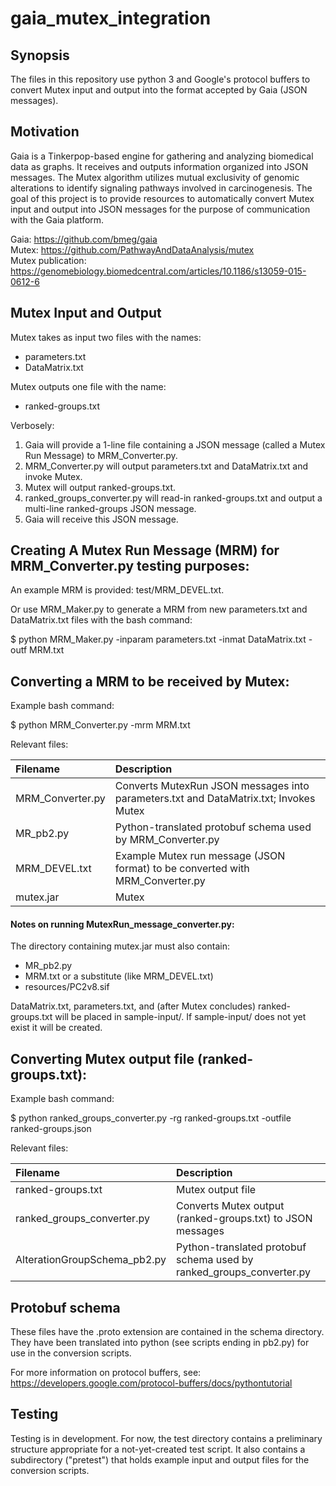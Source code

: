 # gaia_mutex_integration

## Synopsis
The files in this repository use python 3 and Google's protocol buffers to convert Mutex input and output into the format accepted by Gaia (JSON messages).

## Motivation
Gaia is a Tinkerpop-based engine for gathering and analyzing biomedical data as graphs. It receives and outputs information organized into JSON messages. The Mutex algorithm utilizes mutual exclusivity of genomic alterations to identify signaling pathways involved in carcinogenesis. The goal of this project is to provide resources to automatically convert Mutex input and output into JSON messages for the purpose of communication with the Gaia platform.

Gaia: https://github.com/bmeg/gaia  
Mutex: https://github.com/PathwayAndDataAnalysis/mutex  
Mutex publication: https://genomebiology.biomedcentral.com/articles/10.1186/s13059-015-0612-6

## Mutex Input and Output
Mutex takes as input two files with the names:
  - parameters.txt  
  - DataMatrix.txt  
  
Mutex outputs one file with the name:
  - ranked-groups.txt

Verbosely:  

1. Gaia will provide a 1-line file containing a JSON message (called a Mutex Run Message) to MRM_Converter.py.  
2. MRM_Converter.py will output parameters.txt and DataMatrix.txt and invoke Mutex.  
3. Mutex will output ranked-groups.txt.  
4. ranked_groups_converter.py will read-in ranked-groups.txt and output a multi-line ranked-groups JSON message.
5. Gaia will receive this JSON message.

## Creating A Mutex Run Message (MRM) for MRM_Converter.py testing purposes:
An example MRM is provided: test/MRM_DEVEL.txt.  
  
Or use MRM_Maker.py to generate a MRM from new parameters.txt and DataMatrix.txt files with the bash command:  
  
$ python MRM_Maker.py -inparam parameters.txt -inmat DataMatrix.txt -outf MRM.txt

## Converting a MRM to be received by Mutex:
Example bash command:  
  
$ python MRM_Converter.py -mrm MRM.txt
  
Relevant files:  

| Filename        | Description           |
|:------------- |:------------- |
| MRM_Converter.py     | Converts MutexRun JSON messages into parameters.txt and DataMatrix.txt; Invokes Mutex |
| MR_pb2.py      | Python-translated protobuf schema used by MRM_Converter.py     |
| MRM_DEVEL.txt | Example Mutex run message (JSON format) to be converted with MRM_Converter.py      |
| mutex.jar     | Mutex |

#### Notes on running MutexRun_message_converter.py:
The directory containing mutex.jar must also contain:  
- MR_pb2.py  
- MRM.txt or a substitute (like MRM_DEVEL.txt)  
- resources/PC2v8.sif  

DataMatrix.txt, parameters.txt, and (after Mutex concludes) ranked-groups.txt will be placed in sample-input/. If sample-input/ does not yet exist it will be created.

## Converting Mutex output file (ranked-groups.txt):
Example bash command:  
  
$ python ranked_groups_converter.py -rg ranked-groups.txt -outfile ranked-groups.json  
  
Relevant files:  
  
| Filename        | Description           |
|:------------- |:------------- |
| ranked-groups.txt   | Mutex output file |
| ranked_groups_converter.py      | Converts Mutex output (ranked-groups.txt) to JSON messages     |
| AlterationGroupSchema_pb2.py | Python-translated protobuf schema used by ranked_groups_converter.py      |

## Protobuf schema
These files have the .proto extension are contained in the schema directory. They have been translated into python (see scripts ending in pb2.py) for use in the conversion scripts.  
  
For more information on protocol buffers, see: https://developers.google.com/protocol-buffers/docs/pythontutorial

## Testing
Testing is in development. For now, the test directory contains a preliminary structure appropriate for a not-yet-created test script. It also contains a subdirectory ("pretest") that holds example input and output files for the conversion scripts. 
